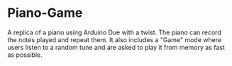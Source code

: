 # Piano-Game
A replica of a piano using Arduino Due with a twist. The piano can record the notes played and repeat them. It also includes a "Game" mode where users listen to a random tune and are asked to play it from memory as fast as possible.
